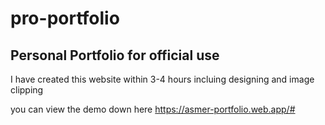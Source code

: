 # pro-portfolio


## Personal Portfolio for official use

I have created this website within 3-4 hours incluing designing and image clipping 

you can view the demo down here 
https://asmer-portfolio.web.app/#
